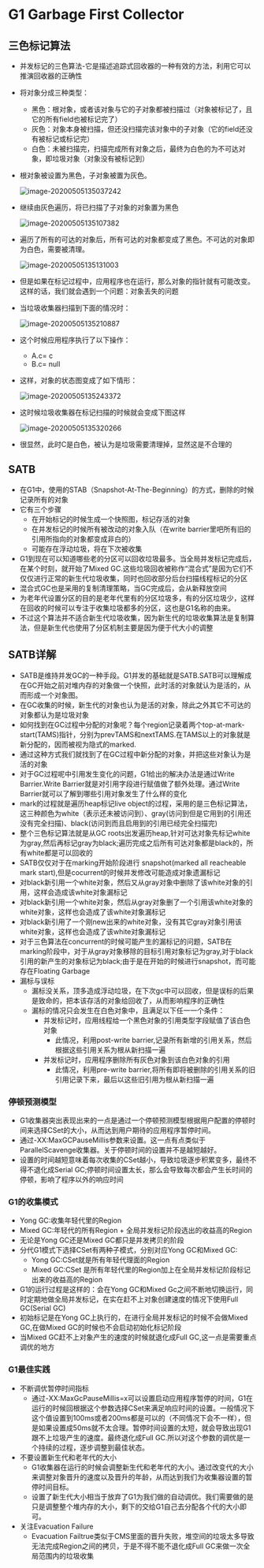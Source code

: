 # G1   Garbage First Collector

## 三色标记算法

- 并发标记的三色算法-它是描述追踪式回收器的一种有效的方法，利用它可以推演回收器的正确性

- 将对象分成三种类型：

  - 黑色：根对象，或者该对象与它的子对象都被扫描过（对象被标记了，且它的所有field也被标记完了）
  - 灰色：对象本身被扫描，但还没扫描完该对象中的子对象（它的field还没有被标记或标记完）
  - 白色：未被扫描完，扫描完成所有对象之后，最终为白色的为不可达对象，即垃圾对象（对象没有被标记到）

- 根对象被设置为黑色，子对象被置为灰色。

  ![image-20200505135037242](image/image-20200505135037242.png)

- 继续由灰色遍历，将已扫描了子对象的对象置为黑色

  ![image-20200505135107382](image/image-20200505135107382.png)

- 遍历了所有的可达的对象后，所有可达的对象都变成了黑色。不可达的对象即为白色，需要被清理。

  ![image-20200505135131003](image/image-20200505135131003.png)

- 但是如果在标记过程中，应用程序也在运行，那么对象的指针就有可能改变。这样的话，我们就会遇到一个问题：对象丢失的问题

- 当垃圾收集器扫描到下面的情况时：

  ![image-20200505135210887](image/image-20200505135210887.png)

- 这个时候应用程序执行了以下操作：

  - A.c= c
  - B.c= null

- 这样，对象的状态图变成了如下情形：

  ![image-20200505135243372](image/image-20200505135243372.png)

- 这时候垃圾收集器在标记扫描的时候就会变成下图这样

  ![image-20200505135320266](image/image-20200505135320266.png)

- 很显然，此时C是白色，被认为是垃圾需要清理掉，显然这是不合理的

## SATB

- 在G1中，使用的STAB（Snapshot-At-The-Beginning）的方式，删除的时候记录所有的对象
- 它有三个步骤
  - 在开始标记的时候生成一个快照图，标记存活的对象
  - 在并发标记的时候所有被改动的对象入队（在write barrier里吧所有旧的引用所指向的对象都变成非白的）
  - 可能存在浮动垃圾，将在下次被收集
- G1到现在可以知道哪些老的分区可以回收垃圾最多。当全局并发标记完成后，在某个时刻，就开始了Mixed GC.这些垃圾回收被称作“混合式”是因为它们不仅仅进行正常的新生代垃圾收集，同时也回收部分后台扫描线程标记的分区
- 混合式GC也是采用的复制清理策略，当GC完成后，会从新释放空间
- 为老年代设置分区的目的是老年代里有的分区垃圾多，有的分区垃圾少，这样在回收的时候可以专注于收集垃圾都多的分区，这也是G1名称的由来。
- 不过这个算法并不适合新生代垃圾收集，因为新生代的垃圾收集算法是复制算法，但是新生代也使用了分区机制主要是因为便于代大小的调整

## SATB详解

- SATB是维持并发GC的一种手段。G1并发的基础就是SATB.SATB可以理解成在GC开始之前对堆内存的对象做一个快照，此时活的对象就认为是活的，从而形成一个对象图。
- 在GC收集的时候，新生代的对象也认为是活的对象，除此之外其它不可达的对象都认为是垃圾对象
- 如何找到在GC过程中分配的对象呢？每个region记录着两个top-at-mark-start(TAMS)指针，分别为prevTAMS和nextTAMS.在TAMS以上的对象就是新分配的，因而被视为隐式的marked.
- 通过这种方式我们就找到了在GC过程中新分配的对象，并把这些对象认为是活的对象
- 对于GC过程呢中引用发生变化的问题，G1给出的解决办法是通过Write Barrier.Write Barrier就是对引用字段进行赋值做了额外处理。通过Write Barrier就可以了解到哪些引用对象发生了什么样的变化
- mark的过程就是遍历heap标记live object的过程，采用的是三色标记算法，这三种颜色为white（表示还未被访问到）、gray(访问到但是它用到的引用还没有完全扫描)、black(访问到而且启用到的引用已经完全扫描完)
- 整个三色标记算法就是从GC roots出发遍历heap,针对可达对象先标记white为gray,然后再标记gray为black;遍历完成之后所有可达对象都是black的，所有white都是可以回收的
- SATB仅仅对于在marking开始阶段进行 snapshot(marked all reacheable mark start),但是cocurrent的时候并发修改可能造成对象遗漏标记
- 对black新引用一个white对象，然后又从gray对象中删除了该white对象的引用，这样会造成该white对象漏标记
- 对black新引用一个white对象，然后从gray对象删了一个引用该white对象的white对象，这样也会造成了该white对象漏标记
- 对black新引用了一个刚new出来的white对象，没有其它gray对象引用该white对象，这样也会造成了该white对象漏标记
- 对于三色算法在concurrent的时候可能产生的漏标记的问题，SATB在marking阶段中，对于从gray对象移除的目标引用对象标记为gray,对于black引用的新产生的对象标记为black;由于是在开始的时候进行snapshot，而可能存在Floating Garbage
- 漏标与误标
  - 漏标没关系，顶多造成浮动垃圾，在下次gc中可以回收，但是误标的后果是致命的，把本该存活的对象给回收了，从而影响程序的正确性
  - 漏标的情况只会发生在白色对象中，且满足以下任一一个条件：
    - 并发标记时，应用线程给一个黑色对象的引用类型字段赋值了该白色对象
      - 此情况，利用post-write barrier,记录所有新增的引用关系，然后根据这些引用关系为根从新扫描一遍
    - 并发标记时，应用程序删除所有灰色对象到该白色对象的引用
      - 此情况，利用pre-write barrier,将所有即将被删除的引用关系的旧引用记录下来，最后以这些旧引用为根从新扫描一遍

### 停顿预测模型

- G1收集器突出表现出来的一点是通过一个停顿预测模型根据用户配置的停顿时间来选择CSet的大小，从而达到用户期待的应用程序暂停时间。
- 通过-XX:MaxGCPauseMillis参数来设置。这一点有点类似于ParallelScavenge收集器。关于停顿时间的设置并不是越短越好。
- 设置的时间越短意味着每次收集的CSet越小，导致垃圾逐步积累变多，最终不得不退化成Serial GC;停顿时间设置太长，那么会导致每次都会产生长时间的停顿，影响了程序以外的响应时间

### G1的收集模式

- Yong GC:收集年轻代里的Region
- Mixed GC:年轻代的所有Region + 全局并发标记阶段选出的收益高的Region
- 无论是Yong GC还是Mixed GC都只是并发拷贝的阶段
- 分代G1模式下选择CSet有两种子模式，分别对应Yong GC和Mixed GC:
  - Yong GC:CSet就是所有年轻代理面的Region
  - Mixed GC:CSet 是所有年轻代里的Region加上在全局并发标记阶段标记出来的收益高的Region
- G1的运行过程是这样的：会在Yong GC和Mixed Gc之间不断地切换运行，同时定期地做全局并发标记，在实在赶不上对象创建速度的情况下使用Full GC(Serial GC)
- 初始标记是在Yong GC上执行的，在进行全局并发标记的时候不会做Mixed  GC,在做Mixed GC的时候也不会启动初始化标记阶段
- 当Mixed GC赶不上对象产生的速度的时候就退化成Full GC,这一点是需要重点调优的地方

### G1最佳实践

- 不断调优暂停时间指标
  - 通过-XX:MaxGcPauseMillis=x可以设置启动应用程序暂停的时间，G1在运行的时候回根据这个参数选择CSet来满足响应时间的设置。一般情况下这个值设置到100ms或者200ms都是可以的（不同情况下会不一样），但是如果设置成50ms就不太合理。暂停时间设置的太短，就会导致出现G1跟不上垃圾产生的速度。最终退化成Full GC.所以对这个参数的调优是一个持续的过程，逐步调整到最佳状态。
- 不要设置新生代和老年代的大小
  - G1收集器在运行的时候会调整新生代和老年代的大小。通过改变代的大小来调整对象晋升的速度以及晋升的年龄，从而达到我们为收集器设置的暂停时间目标。
  - 设置了新生代大小相当于放弃了G1为我们做的自动调优。我们需要做的是只是调整整个堆内存的大小，剩下的交给G1自己去分配各个代的大小即可。
- 关注Evacuation Failure
  - Evacuation Failtrue类似于CMS里面的晋升失败，堆空间的垃圾太多导致无法完成Region之间的拷贝，于是不得不能不退化成Full GC来做一次全局范围内的垃圾收集